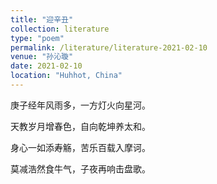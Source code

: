 ```yaml
---
title: "迎辛丑"
collection: literature
type: "poem"
permalink: /literature/literature-2021-02-10
venue: "孙沁璇"
date: 2021-02-10
location: "Huhhot, China"
---
```


庚子经年风雨多，一方灯火向星河。

天教岁月增春色，自向乾坤养太和。

身心一如添寿觞，苦乐百载入摩诃。

莫减浩然食牛气，子夜再响击盘歌。
